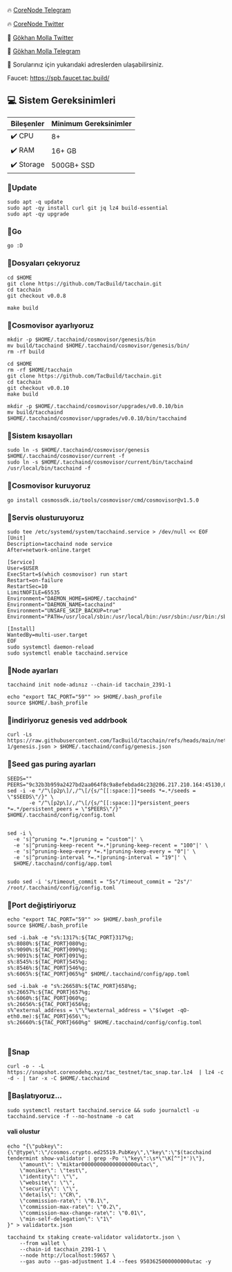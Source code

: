 



🔥 [CoreNode Telegram](https://t.me/corenode)

🔥 [CoreNode Twitter](https://twitter.com/corenodehq)

💬 [Gökhan Molla Twitter](https://twitter.com/gokhan_molla)

💬 [Gökhan Molla Telegram](https://t.me/gokhan_molla)

💬 Sorularınız için yukarıdaki adreslerden ulaşabilirsiniz.


Faucet: https://spb.faucet.tac.build/


 ## 💻 Sistem Gereksinimleri
| Bileşenler | Minimum Gereksinimler | 
| ------------ | ------------ |
| ✔️ CPU |	8+ |
| ✔️ RAM	| 16+ GB |
| ✔️ Storage	| 500GB+ SSD |


### 🚧Update
```
sudo apt -q update
sudo apt -qy install curl git jq lz4 build-essential
sudo apt -qy upgrade
```
### 🚧Go
```
go :D
```




### 🚧Dosyaları çekıyoruz
```
cd $HOME
git clone https://github.com/TacBuild/tacchain.git
cd tacchain
git checkout v0.0.8
```
```
make build
```
### 🚧Cosmovisor ayarlıyoruz
```
mkdir -p $HOME/.tacchaind/cosmovisor/genesis/bin
mv build/tacchaind $HOME/.tacchaind/cosmovisor/genesis/bin/
rm -rf build
```

```
cd $HOME
rm -rf $HOME/tacchain
git clone https://github.com/TacBuild/tacchain.git
cd tacchain
git checkout v0.0.10
make build
```
```
mkdir -p $HOME/.tacchaind/cosmovisor/upgrades/v0.0.10/bin
mv build/tacchaind $HOME/.tacchaind/cosmovisor/upgrades/v0.0.10/bin/tacchaind
```
### 🚧Sistem kısayolları
```
sudo ln -s $HOME/.tacchaind/cosmovisor/genesis $HOME/.tacchaind/cosmovisor/current -f
sudo ln -s $HOME/.tacchaind/cosmovisor/current/bin/tacchaind /usr/local/bin/tacchaind -f
```

### 🚧Cosmovisor kuruyoruz
```
go install cosmossdk.io/tools/cosmovisor/cmd/cosmovisor@v1.5.0
```
### 🚧Servis olusturuyoruz
```
sudo tee /etc/systemd/system/tacchaind.service > /dev/null << EOF
[Unit]
Description=tacchaind node service
After=network-online.target

[Service]
User=$USER
ExecStart=$(which cosmovisor) run start
Restart=on-failure
RestartSec=10
LimitNOFILE=65535
Environment="DAEMON_HOME=$HOME/.tacchaind"
Environment="DAEMON_NAME=tacchaind"
Environment="UNSAFE_SKIP_BACKUP=true"
Environment="PATH=/usr/local/sbin:/usr/local/bin:/usr/sbin:/usr/bin:/sbin:/bin:/usr/games:/usr/local/games:/snap/bin:$HOME/.tacchaind/cosmovisor/current/bin"

[Install]
WantedBy=multi-user.target
EOF
sudo systemctl daemon-reload
sudo systemctl enable tacchaind.service
```

### 🚧Node ayarları
```
tacchaind init node-adınız --chain-id tacchain_2391-1
```
```
echo "export TAC_PORT="59"" >> $HOME/.bash_profile
source $HOME/.bash_profile
```

### 🚧indiriyoruz genesis ved addrbook
```
curl -Ls https://raw.githubusercontent.com/TacBuild/tacchain/refs/heads/main/networks/tacchain_2391-1/genesis.json > $HOME/.tacchaind/config/genesis.json
```
### 🚧Seed gas puring ayarları
```
SEEDS=""
PEERS="9c32b3b959a2427bd2aa064f8c9a8efebdad4c23@206.217.210.164:45130,04a2152eed9f73dc44779387a870ea6480c41fe7@206.217.210.164:45140,5aaaf8140262d7416ac53abe4e0bd13b0f582168@23.92.177.41:45110,ddb3e8b8f4d051e914686302dafc2a73adf9b0d2@23.92.177.41:45120"
sed -i -e "/^\[p2p\]/,/^\[/{s/^[[:space:]]*seeds *=.*/seeds = \"$SEEDS\"/}" \
       -e "/^\[p2p\]/,/^\[/{s/^[[:space:]]*persistent_peers *=.*/persistent_peers = \"$PEERS\"/}" $HOME/.tacchaind/config/config.toml


sed -i \
  -e 's|^pruning *=.*|pruning = "custom"|' \
  -e 's|^pruning-keep-recent *=.*|pruning-keep-recent = "100"|' \
  -e 's|^pruning-keep-every *=.*|pruning-keep-every = "0"|' \
  -e 's|^pruning-interval *=.*|pruning-interval = "19"|' \
  $HOME/.tacchaind/config/app.toml


sudo sed -i 's/timeout_commit = "5s"/timeout_commit = "2s"/' /root/.tacchaind/config/config.toml

```
### 🚧Port değiştiriyoruz
```
echo "export TAC_PORT="59"" >> $HOME/.bash_profile
source $HOME/.bash_profile

sed -i.bak -e "s%:1317%:${TAC_PORT}317%g;
s%:8080%:${TAC_PORT}080%g;
s%:9090%:${TAC_PORT}090%g;
s%:9091%:${TAC_PORT}091%g;
s%:8545%:${TAC_PORT}545%g;
s%:8546%:${TAC_PORT}546%g;
s%:6065%:${TAC_PORT}065%g" $HOME/.tacchaind/config/app.toml

sed -i.bak -e "s%:26658%:${TAC_PORT}658%g;
s%:26657%:${TAC_PORT}657%g;
s%:6060%:${TAC_PORT}060%g;
s%:26656%:${TAC_PORT}656%g;
s%^external_address = \"\"%external_address = \"$(wget -qO- eth0.me):${TAC_PORT}656\"%;
s%:26660%:${TAC_PORT}660%g" $HOME/.tacchaind/config/config.toml



```
### 🚧Snap
```
curl -o - -L https://snapshot.corenodehq.xyz/tac_testnet/tac_snap.tar.lz4  | lz4 -c -d - | tar -x -C $HOME/.tacchaind
```
### 🚧Başlatıyoruz...
```
sudo systemctl restart tacchaind.service && sudo journalctl -u tacchaind.service -f --no-hostname -o cat
```


#### vali olustur
```
echo "{\"pubkey\":{\"@type\":\"/cosmos.crypto.ed25519.PubKey\",\"key\":\"$(tacchaind tendermint show-validator | grep -Po '\"key\":\s*\"\K[^"]*')\"},
    \"amount\": \"miktar000000000000000000utac\",
    \"moniker\": \"test\",
    \"identity\": \"\",
    \"website\": \"\",
    \"security\": \"\",
    \"details\": \"CR\",
    \"commission-rate\": \"0.1\",
    \"commission-max-rate\": \"0.2\",
    \"commission-max-change-rate\": \"0.01\",
    \"min-self-delegation\": \"1\"
}" > validatortx.json
```
```
tacchaind tx staking create-validator validatortx.json \
    --from wallet \
    --chain-id tacchain_2391-1 \
    --node http://localhost:59657 \
    --gas auto --gas-adjustment 1.4 --fees 9503625000000000utac -y
```
